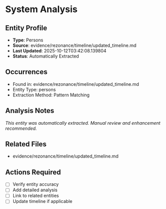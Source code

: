 # System Analysis

## Entity Profile
- **Type**: Persons
- **Source**: evidence/rezonance/timeline/updated_timeline.md
- **Last Updated**: 2025-10-12T03:42:08.139804
- **Status**: Automatically Extracted

## Occurrences
- Found in: evidence/rezonance/timeline/updated_timeline.md
- Entity Type: persons
- Extraction Method: Pattern Matching

## Analysis Notes
*This entity was automatically extracted. Manual review and enhancement recommended.*

## Related Files
- evidence/rezonance/timeline/updated_timeline.md

## Actions Required
- [ ] Verify entity accuracy
- [ ] Add detailed analysis
- [ ] Link to related entities
- [ ] Update timeline if applicable
